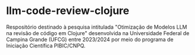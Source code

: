 # llm-code-review-clojure

Respositório destinado à pesquisa intitulada "Otimização de Modelos LLM na revisão de código em Clojure" desenvolvida na Universidade Federal de Campina Grande (UFCG) entre 2023/2024 por meio do programa de Iniciação Científica PIBIC/CNPQ.
